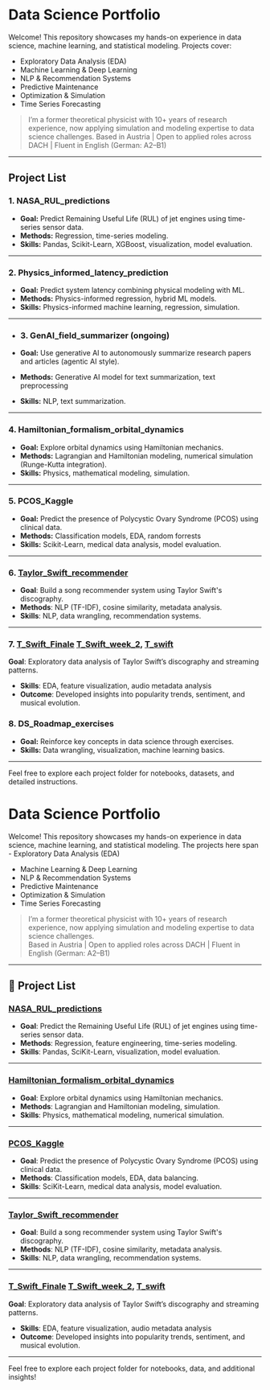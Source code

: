 # Data Science Portfolio

Welcome! This repository showcases my hands-on experience in data science, machine learning, and statistical modeling. Projects cover:

* Exploratory Data Analysis (EDA)
* Machine Learning & Deep Learning
* NLP & Recommendation Systems
* Predictive Maintenance
* Optimization & Simulation
* Time Series Forecasting

> I’m a former theoretical physicist with 10+ years of research experience, now applying simulation and modeling expertise to data science challenges.
> Based in Austria | Open to applied roles across DACH | Fluent in English (German: A2–B1)

---

## Project List

### 1. NASA_RUL_predictions

* **Goal:** Predict Remaining Useful Life (RUL) of jet engines using time-series sensor data.
* **Methods:** Regression, time-series modeling.
* **Skills:** Pandas, Scikit-Learn, XGBoost, visualization, model evaluation.
---

### 2. Physics_informed_latency_prediction

* **Goal:** Predict system latency combining physical modeling with ML.
* **Methods:** Physics-informed regression, hybrid ML models.
* **Skills:** Physics-informed machine learning, regression, simulation.

---
* ### 3. GenAI_field_summarizer (ongoing)

* **Goal:** Use generative AI to autonomously summarize research papers and articles (agentic AI style).
* **Methods:** Generative AI model for text summarization, text preprocessing
* **Skills:** NLP, text summarization.

---
### 4. Hamiltonian_formalism_orbital_dynamics

* **Goal:** Explore orbital dynamics using Hamiltonian mechanics.
* **Methods:** Lagrangian and Hamiltonian modeling, numerical simulation (Runge-Kutta integration).
* **Skills:** Physics, mathematical modeling, simulation.
---
### 5. PCOS_Kaggle

* **Goal:** Predict the presence of Polycystic Ovary Syndrome (PCOS) using clinical data.
* **Methods:** Classification models, EDA, random forrests 
* **Skills:** Scikit-Learn, medical data analysis, model evaluation.
---

### 6. [Taylor_Swift_recommender](https://github.com/suchitakulkarni/DataScience/tree/main/Taylor_Swift_recommender)
- **Goal**: Build a song recommender system using Taylor Swift's discography.
- **Methods**: NLP (TF-IDF), cosine similarity, metadata analysis.
- **Skills**: NLP, data wrangling, recommendation systems.
---

### 7. [T_Swift_Finale](https://github.com/suchitakulkarni/DataScience/tree/main/T_Swift_Finale) [T_Swift_week_2](https://github.com/suchitakulkarni/DataScience/tree/main/T_Swift_week_2), [T_swift](https://github.com/suchitakulkarni/DataScience/tree/main/T_Swift)
**Goal**: Exploratory data analysis of Taylor Swift’s discography and streaming patterns.  
- **Skills**: EDA, feature visualization, audio metadata analysis  
- **Outcome**: Developed insights into popularity trends, sentiment, and musical evolution.

### 8. DS_Roadmap_exercises

* **Goal:** Reinforce key concepts in data science through exercises.
* **Skills:** Data wrangling, visualization, machine learning basics.

---

Feel free to explore each project folder for notebooks, datasets, and detailed instructions.


# Data Science Portfolio

Welcome! This repository showcases my hands-on experience in data science, machine learning, and statistical modeling. The projects here span - Exploratory Data Analysis (EDA)
- Machine Learning & Deep Learning
- NLP & Recommendation Systems
- Predictive Maintenance
- Optimization & Simulation
- Time Series Forecasting

> I’m a former theoretical physicist with 10+ years of research experience, now applying simulation and modeling expertise to data science challenges.  
> Based in Austria | Open to applied roles across DACH | Fluent in English (German: A2–B1)

---

## 📂 Project List

### [NASA_RUL_predictions](https://github.com/suchitakulkarni/DataScience/tree/main/NASA_RUL_predictions)
- **Goal**: Predict the Remaining Useful Life (RUL) of jet engines using time-series sensor data.
- **Methods**: Regression, feature engineering, time-series modeling.
- **Skills**: Pandas, SciKit-Learn, visualization, model evaluation.

---

### [Hamiltonian_formalism_orbital_dynamics](https://github.com/suchitakulkarni/DataScience/tree/main/Hamiltonian_formalism_orbital_dynamics)
- **Goal**: Explore orbital dynamics using Hamiltonian mechanics.
- **Methods**: Lagrangian and Hamiltonian modeling, simulation.
- **Skills**: Physics, mathematical modeling, numerical simulation.

---

### [PCOS_Kaggle](https://github.com/suchitakulkarni/DataScience/tree/main/PCOS_Kaggle)
- **Goal**: Predict the presence of Polycystic Ovary Syndrome (PCOS) using clinical data.
- **Methods**: Classification models, EDA, data balancing.
- **Skills**: SciKit-Learn, medical data analysis, model evaluation.

---

### [Taylor_Swift_recommender](https://github.com/suchitakulkarni/DataScience/tree/main/Taylor_Swift_recommender)
- **Goal**: Build a song recommender system using Taylor Swift's discography.
- **Methods**: NLP (TF-IDF), cosine similarity, metadata analysis.
- **Skills**: NLP, data wrangling, recommendation systems.

---

### [T_Swift_Finale](https://github.com/suchitakulkarni/DataScience/tree/main/T_Swift_Finale) [T_Swift_week_2](https://github.com/suchitakulkarni/DataScience/tree/main/T_Swift_week_2), [T_swift](https://github.com/suchitakulkarni/DataScience/tree/main/T_Swift)
**Goal**: Exploratory data analysis of Taylor Swift’s discography and streaming patterns.  
- **Skills**: EDA, feature visualization, audio metadata analysis  
- **Outcome**: Developed insights into popularity trends, sentiment, and musical evolution.

---

Feel free to explore each project folder for notebooks, data, and additional insights!
